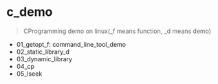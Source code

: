 <!--
 * @Author: Human0722
 * @Date: 2020-11-18 21:12:23
-->
# c_demo
> CProgramming demo on linux(_f means function, _d means demo)
- 01_getopt_f:  command_line_tool_demo
- 02_static_library_d
- 03_dynamic_library
- 04_cp
- 05_lseek
